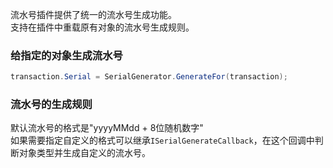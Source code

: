 流水号插件提供了统一的流水号生成功能。<br/>
支持在插件中重载原有对象的流水号生成规则。<br/>

### 给指定的对象生成流水号

```csharp
transaction.Serial = SerialGenerator.GenerateFor(transaction);
```

### 流水号的生成规则

默认流水号的格式是"yyyyMMdd + 8位随机数字"<br/>
如果需要指定自定义的格式可以继承`ISerialGenerateCallback`，在这个回调中判断对象类型并生成自定义的流水号。<br/>
